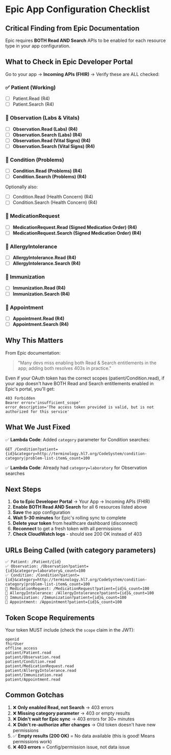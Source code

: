 # Epic App Configuration Checklist

## Critical Finding from Epic Documentation

Epic requires **BOTH Read AND Search** APIs to be enabled for each resource type in your app configuration.

## What to Check in Epic Developer Portal

Go to your app → **Incoming APIs (FHIR)** → Verify these are ALL checked:

### ✅ Patient (Working)
- [ ] Patient.Read (R4)
- [ ] Patient.Search (R4)

### 🔧 Observation (Labs & Vitals)
- [ ] **Observation.Read (Labs) (R4)**
- [ ] **Observation.Search (Labs) (R4)**
- [ ] **Observation.Read (Vital Signs) (R4)**
- [ ] **Observation.Search (Vital Signs) (R4)**

### 🔧 Condition (Problems)
- [ ] **Condition.Read (Problems) (R4)**
- [ ] **Condition.Search (Problems) (R4)**

Optionally also:
- [ ] Condition.Read (Health Concern) (R4)
- [ ] Condition.Search (Health Concern) (R4)

### 🔧 MedicationRequest
- [ ] **MedicationRequest.Read (Signed Medication Order) (R4)**
- [ ] **MedicationRequest.Search (Signed Medication Order) (R4)**

### 🔧 AllergyIntolerance
- [ ] **AllergyIntolerance.Read (R4)**
- [ ] **AllergyIntolerance.Search (R4)**

### 🔧 Immunization
- [ ] **Immunization.Read (R4)**
- [ ] **Immunization.Search (R4)**

### 🔧 Appointment
- [ ] **Appointment.Read (R4)**
- [ ] **Appointment.Search (R4)**

## Why This Matters

From Epic documentation:
> "Many devs miss enabling both Read & Search entitlements in the app; adding both resolves 403s in practice."

Even if your OAuth token has the correct scopes (patient/Condition.read), if your app doesn't have BOTH Read and Search entitlements enabled in Epic's portal, you'll get:

```
403 Forbidden
Bearer error='insufficient_scope'
error_description='The access token provided is valid, but is not authorized for this service'
```

## What We Just Fixed

✅ **Lambda Code**: Added `category` parameter for Condition searches:
```
GET /Condition?patient={id}&category=http://terminology.hl7.org/CodeSystem/condition-category|problem-list-item&_count=100
```

✅ **Lambda Code**: Already had `category=laboratory` for Observation searches

## Next Steps

1. **Go to Epic Developer Portal** → Your App → Incoming APIs (FHIR)
2. **Enable BOTH Read AND Search** for all 6 resources listed above
3. **Save** the app configuration
4. **Wait 5-30 minutes** for Epic's rolling sync to complete
5. **Delete your token** from healthcare dashboard (disconnect)
6. **Reconnect** to get a fresh token with all permissions
7. **Check CloudWatch logs** - should see 200 OK instead of 403

## URLs Being Called (with category parameters)

```
✅ Patient: /Patient/{id}
✅ Observation: /Observation?patient={id}&category=laboratory&_count=100
✅ Condition: /Condition?patient={id}&category=http://terminology.hl7.org/CodeSystem/condition-category|problem-list-item&_count=100
🔧 MedicationRequest: /MedicationRequest?patient={id}&_count=100
🔧 AllergyIntolerance: /AllergyIntolerance?patient={id}&_count=100
🔧 Immunization: /Immunization?patient={id}&_count=100
🔧 Appointment: /Appointment?patient={id}&_count=100
```

## Token Scope Requirements

Your token MUST include (check the `scope` claim in the JWT):
```
openid
fhirUser
offline_access
patient/Patient.read
patient/Observation.read
patient/Condition.read
patient/MedicationRequest.read
patient/AllergyIntolerance.read
patient/Immunization.read
patient/Appointment.read
```

## Common Gotchas

1. ❌ **Only enabled Read, not Search** → 403 errors
2. ❌ **Missing category parameter** → 403 or empty results
3. ❌ **Didn't wait for Epic sync** → 403 errors for 30+ minutes
4. ❌ **Didn't re-authorize after changes** → Old token doesn't have new permissions
5. ✅ **Empty results (200 OK)** = No data available (this is good! Means permissions work)
6. ❌ **403 errors** = Config/permission issue, not data issue

